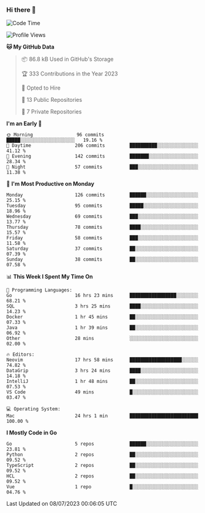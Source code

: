 ### Hi there 👋
<!--![visitors](https://visitor-badge.glitch.me/badge?page_id=d0zingcat)-->
<!--
**d0zingcat/d0zingcat** is a ✨ _special_ ✨ repository because its `README.md` (this file) appears on your GitHub profile.

Here are some ideas to get you started:

- 🔭 I’m currently working on ...
- 🌱 I’m currently learning ...
- 👯 I’m looking to collaborate on ...
- 🤔 I’m looking for help with ...
- 💬 Ask me about ...
- 📫 How to reach me: ...
- 😄 Pronouns: ...
- ⚡ Fun fact: ...
-->
<!--START_SECTION:waka-->
![Code Time](http://img.shields.io/badge/Code%20Time-2%2C823%20hrs%204%20mins-blue)

![Profile Views](http://img.shields.io/badge/Profile%20Views-0-blue)

**🐱 My GitHub Data** 

> 📦 86.8 kB Used in GitHub's Storage 
 > 
> 🏆 333 Contributions in the Year 2023
 > 
> 💼 Opted to Hire
 > 
> 📜 13 Public Repositories 
 > 
> 🔑 7 Private Repositories 
 > 
**I'm an Early 🐤** 

```text
🌞 Morning                96 commits          █████░░░░░░░░░░░░░░░░░░░░   19.16 % 
🌆 Daytime                206 commits         ██████████░░░░░░░░░░░░░░░   41.12 % 
🌃 Evening                142 commits         ███████░░░░░░░░░░░░░░░░░░   28.34 % 
🌙 Night                  57 commits          ███░░░░░░░░░░░░░░░░░░░░░░   11.38 % 
```
📅 **I'm Most Productive on Monday** 

```text
Monday                   126 commits         ██████░░░░░░░░░░░░░░░░░░░   25.15 % 
Tuesday                  95 commits          █████░░░░░░░░░░░░░░░░░░░░   18.96 % 
Wednesday                69 commits          ███░░░░░░░░░░░░░░░░░░░░░░   13.77 % 
Thursday                 78 commits          ████░░░░░░░░░░░░░░░░░░░░░   15.57 % 
Friday                   58 commits          ███░░░░░░░░░░░░░░░░░░░░░░   11.58 % 
Saturday                 37 commits          ██░░░░░░░░░░░░░░░░░░░░░░░   07.39 % 
Sunday                   38 commits          ██░░░░░░░░░░░░░░░░░░░░░░░   07.58 % 
```


📊 **This Week I Spent My Time On** 

```text
💬 Programming Languages: 
Go                       16 hrs 23 mins      █████████████████░░░░░░░░   68.21 % 
SQL                      3 hrs 25 mins       ████░░░░░░░░░░░░░░░░░░░░░   14.23 % 
Docker                   1 hr 45 mins        ██░░░░░░░░░░░░░░░░░░░░░░░   07.33 % 
Java                     1 hr 39 mins        ██░░░░░░░░░░░░░░░░░░░░░░░   06.92 % 
Other                    28 mins             ░░░░░░░░░░░░░░░░░░░░░░░░░   02.00 % 

🔥 Editors: 
Neovim                   17 hrs 58 mins      ███████████████████░░░░░░   74.82 % 
DataGrip                 3 hrs 24 mins       ████░░░░░░░░░░░░░░░░░░░░░   14.18 % 
IntelliJ                 1 hr 48 mins        ██░░░░░░░░░░░░░░░░░░░░░░░   07.53 % 
VS Code                  49 mins             █░░░░░░░░░░░░░░░░░░░░░░░░   03.47 % 

💻 Operating System: 
Mac                      24 hrs 1 min        █████████████████████████   100.00 % 
```

**I Mostly Code in Go** 

```text
Go                       5 repos             ██████░░░░░░░░░░░░░░░░░░░   23.81 % 
Python                   2 repos             ██░░░░░░░░░░░░░░░░░░░░░░░   09.52 % 
TypeScript               2 repos             ██░░░░░░░░░░░░░░░░░░░░░░░   09.52 % 
HCL                      2 repos             ██░░░░░░░░░░░░░░░░░░░░░░░   09.52 % 
Vue                      1 repo              █░░░░░░░░░░░░░░░░░░░░░░░░   04.76 % 
```




 Last Updated on 08/07/2023 00:06:05 UTC
<!--END_SECTION:waka-->

